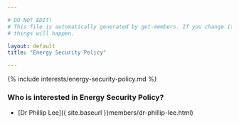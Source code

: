 ```yaml
---

# DO NOT EDIT!
# This file is automatically generated by get-members. If you change it, bad
# things will happen.

layout: default
title: "Energy Security Policy"

---
```


{% include interests/energy-security-policy.md %}

### Who is interested in Energy Security Policy?


* [Dr Phillip Lee]({ site.baseurl }}members/dr-phillip-lee.html)
